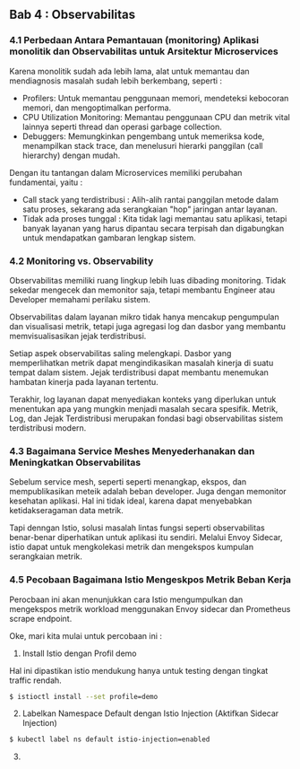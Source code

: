 ## Bab 4 : Observabilitas

### 4.1 Perbedaan Antara Pemantauan (monitoring) Aplikasi monolitik dan Observabilitas untuk Arsitektur Microservices

Karena monolitik sudah ada lebih lama, alat untuk memantau dan mendiagnosis masalah sudah lebih berkembang, seperti :

- Profilers: Untuk memantau penggunaan memori, mendeteksi kebocoran memori, dan mengoptimalkan performa.
- CPU Utilization Monitoring: Memantau penggunaan CPU dan metrik vital lainnya seperti thread dan operasi garbage collection.
- Debuggers: Memungkinkan pengembang untuk memeriksa kode, menampilkan stack trace, dan menelusuri hierarki panggilan (call hierarchy) dengan mudah.

Dengan itu tantangan dalam Microservices memiliki perubahan fundamentai, yaitu : 

- Call stack yang terdistribusi : Alih-alih rantai panggilan metode dalam satu proses, sekarang ada serangkaian "hop" jaringan antar layanan.
- Tidak ada proses tunggal : Kita tidak lagi memantau satu aplikasi, tetapi banyak layanan yang harus dipantau secara terpisah dan digabungkan untuk mendapatkan gambaran lengkap sistem.

### 4.2 Monitoring vs. Observability

Observabilitas memiliki ruang lingkup lebih luas dibading monitoring. Tidak sekedar mengecek dan memonitor saja, tetapi membantu Engineer atau Developer memahami perilaku sistem.

Observabilitas dalam layanan mikro tidak hanya mencakup pengumpulan dan visualisasi metrik, tetapi juga agregasi log dan dasbor yang membantu memvisualisasikan jejak terdistribusi.

Setiap aspek observabilitas saling melengkapi. Dasbor yang memperlihatkan metrik dapat mengindikasikan masalah kinerja di suatu tempat dalam sistem. Jejak terdistribusi dapat membantu menemukan hambatan kinerja pada layanan tertentu. 

Terakhir, log layanan dapat menyediakan konteks yang diperlukan untuk menentukan apa yang mungkin menjadi masalah secara spesifik. Metrik, Log, dan Jejak Terdistribusi merupakan fondasi bagi observabilitas sistem terdistribusi modern.

### 4.3 Bagaimana Service Meshes Menyederhanakan dan Meningkatkan Observabilitas

Sebelum service mesh, seperti seperti menangkap, ekspos, dan mempublikasikan meteik adalah beban developer. Juga dengan memonitor kesehatan aplikasi. Hal ini tidak ideal, karena dapat menyebabkan ketidakseragaman data metrik.

Tapi denngan Istio, solusi masalah lintas fungsi seperti observabilitas benar-benar diperhatikan untuk aplikasi itu sendiri. Melalui Envoy Sidecar, istio dapat untuk mengkolekasi metrik dan mengekspos kumpulan serangkaian metrik.

### 4.5 Pecobaan Bagaimana Istio Mengeskpos Metrik Beban Kerja

Perocbaan ini akan menunjukkan cara Istio mengumpulkan dan mengekspos metrik workload menggunakan Envoy sidecar dan Prometheus scrape endpoint.

Oke, mari kita mulai untuk percobaan ini :

1. Install Istio dengan Profil demo 

Hal ini dipastikan istio mendukung hanya untuk testing dengan tingkat traffic rendah.

```bash
$ istioctl install --set profile=demo
```

2. Labelkan Namespace Default dengan Istio Injection (Aktifkan Sidecar Injection)

```bash
$ kubectl label ns default istio-injection=enabled
```

3. 